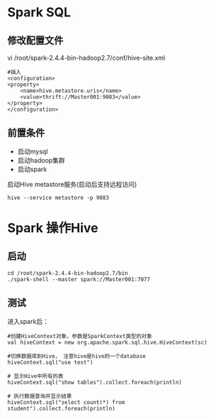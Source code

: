# Spark SQL

## 修改配置文件

vi /root/spark-2.4.4-bin-hadoop2.7/conf/hive-site.xml

	#插入
	<configuration>
	<property>
		<name>hive.metastore.uris</name>
		<value>thrift://Master001:9083</value>
	</property>
	</configuration>


## 前置条件

- 启动mysql
- 启动hadoop集群
- 启动spark

启动Hive metastore服务(启动后支持远程访问)

	hive --service metastore -p 9083


# Spark 操作Hive

## 启动

	cd /root/spark-2.4.4-bin-hadoop2.7/bin
	./spark-shell --master spark://Master001:7077

## 测试

进入spark后：

	#创建HiveContext对象，参数是SparkContext类型的对象
	val hiveContext = new org.apache.spark.sql.hive.HiveContext(sc)

	#切换数据库到Hive， 注意hive是hive的一个database
	hiveContext.sql("use test") 

	# 显示Hive中所有的表
	hiveContext.sql("show tables").collect.foreach(println)

	# 执行数据查询并显示结果
	hiveContext.sql("select count(*) from student").collect.foreach(println)
	